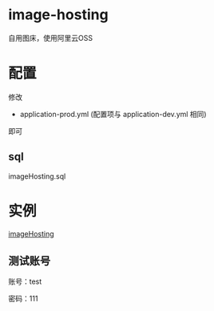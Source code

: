# image-hosting
自用图床，使用阿里云OSS

# 配置
修改 

* application-prod.yml (配置项与 application-dev.yml 相同)

即可

## sql
imageHosting.sql

# 实例
[imageHosting](http://image.liyf.top/)
## 测试账号
账号：test

密码：111